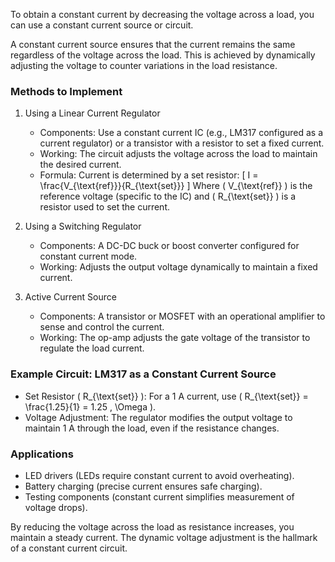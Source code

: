 To obtain a constant current by decreasing the voltage across a load, you can use a constant current source or circuit. 

A constant current source ensures that the current remains the same regardless of the voltage across the load. This is achieved by dynamically adjusting the voltage to counter variations in the load resistance.

### Methods to Implement

1. Using a Linear Current Regulator
   - Components: Use a constant current IC (e.g., LM317 configured as a current regulator) or a transistor with a resistor to set a fixed current.
   - Working: The circuit adjusts the voltage across the load to maintain the desired current.
   - Formula: Current is determined by a set resistor:
     \[
     I = \frac{V_{\text{ref}}}{R_{\text{set}}}
     \]
     Where \( V_{\text{ref}} \) is the reference voltage (specific to the IC) and \( R_{\text{set}} \) is a resistor used to set the current.

2. Using a Switching Regulator
   - Components: A DC-DC buck or boost converter configured for constant current mode.
   - Working: Adjusts the output voltage dynamically to maintain a fixed current.

3. Active Current Source
   - Components: A transistor or MOSFET with an operational amplifier to sense and control the current.
   - Working: The op-amp adjusts the gate voltage of the transistor to regulate the load current.

### Example Circuit: LM317 as a Constant Current Source

- Set Resistor \( R_{\text{set}} \):
  For a 1 A current, use \( R_{\text{set}} = \frac{1.25}{1} = 1.25 \, \Omega \).
- Voltage Adjustment: The regulator modifies the output voltage to maintain 1 A through the load, even if the resistance changes.

### Applications

- LED drivers (LEDs require constant current to avoid overheating).
- Battery charging (precise current ensures safe charging).
- Testing components (constant current simplifies measurement of voltage drops).

By reducing the voltage across the load as resistance increases, you maintain a steady current. The dynamic voltage adjustment is the hallmark of a constant current circuit.
